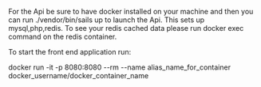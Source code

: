 For the Api be sure to have docker installed on your machine and then you can run ./vendor/bin/sails up to launch the Api.
This sets up mysql,php,redis.
To see your redis cached data please run docker exec command on the redis container.

To start the front end application run:

docker run -it -p 8080:8080 --rm --name alias_name_for_container docker_username/docker_container_name
